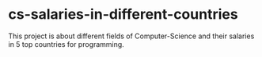 # cs-salaries-in-different-countries
This project is about different fields of Computer-Science and their salaries in 5 top countries for programming.

